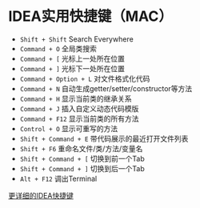 # IDEA实用快捷键（MAC）

- `Shift + Shift` Search Everywhere
- `Command + O` 全局类搜索
- `Command + [` 光标上一处所在位置
- `Command + ]` 光标下一处所在位置
- `Command + Option + L` 对文件格式化代码
- `Command + N` 自动生成getter/setter/constructor等方法
- `Command + H` 显示当前类的继承关系
- `Command + J` 插入自定义动态代码模版
- `Command + F12` 显示当前类的所有方法
- `Control + O` 显示可重写的方法
- `Shift + Command + E` 带代码展示的最近打开文件列表
- `Shift + F6` 重命名文件/类/方法/变量名
- `Shift + Command + [` 切换到前一个Tab
- `Shift + Command + ]` 切换到后一个Tab
- `Alt + F12` 调出Terminal

[更详细的IDEA快捷键](https://github.com/judasn/IntelliJ-IDEA-Tutorial/blob/master/keymap-mac-introduce.md)
